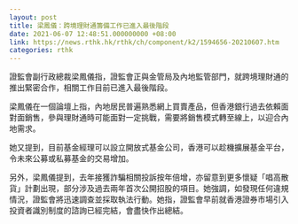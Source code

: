 ```yaml
---
layout: post
title: 梁鳳儀：跨境理財通籌備工作已進入最後階段
date: 2021-06-07 12:48:51.000000000 +08:00
link: https://news.rthk.hk/rthk/ch/component/k2/1594656-20210607.htm
categories: rthk
---
```


證監會副行政總裁梁鳳儀指，證監會正與金管局及內地監管部門，就跨境理財通的推出緊密合作，相關工作目前已進入最後階段。

梁鳳儀在一個論壇上指，內地居民普遍熟悉網上買賣產品，但香港銀行過去依賴面對面銷售，參與理財通時可能面對一定挑戰，需要將銷售模式轉至線上，以迎合內地需求。

她又提到，目前基金經理可以設立開放式基金公司，香港可以趁機擴展基金平台，令未來公募或私募基金的交易增加。

另外，梁鳳儀提到，去年接獲詐騙相關投訴按年倍增，亦留意到更多懷疑「唱高散貨」計劃出現，部分涉及過去兩年首次公開招股的項目。她強調，如發現任何違規情況，證監會將迅速調查並採取執法行動。她指，證監會早前就香港證券市場引入投資者識別制度的諮詢已經完結，會盡快作出總結。
